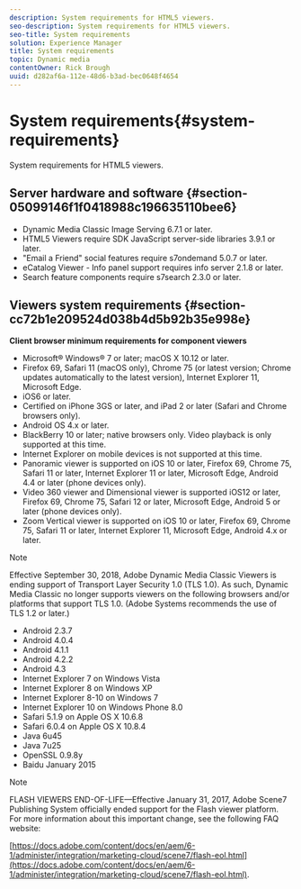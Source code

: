 ```yaml
---
description: System requirements for HTML5 viewers.
seo-description: System requirements for HTML5 viewers.
seo-title: System requirements
solution: Experience Manager
title: System requirements
topic: Dynamic media
contentOwner: Rick Brough
uuid: d282af6a-112e-48d6-b3ad-bec0648f4654
---
```


# System requirements{#system-requirements}

System requirements for HTML5 viewers.

<!-- Updated June 1, 2020 from https://wiki.corp.adobe.com/pages/viewpage.action?spaceKey=scene7qa&title=s7Viewers%2C+S7SDK%2C+S7OnDemand+Release+Notes - Contact is Sasha -->

## Server hardware and software {#section-05099146f1f0418988c196635110bee6}

* Dynamic Media Classic Image Serving 6.7.1 or later.
* HTML5 Viewers require SDK JavaScript server-side libraries 3.9.1 or later. 
* "Email a Friend" social features require s7ondemand 5.0.7 or later. 
* eCatalog Viewer - Info panel support requires info server 2.1.8 or later. 
* Search feature components require s7search 2.3.0 or later.

## Viewers system requirements {#section-cc72b1e209524d038b4d5b92b35e998e}

**Client browser minimum requirements for component viewers**

* Microsoft® Windows® 7 or later; macOS X 10.12 or later. 
* Firefox 69, Safari 11 (macOS only), Chrome 75 (or latest version; Chrome updates automatically to the latest version), Internet Explorer 11, Microsoft Edge. 
* iOS6 or later. 
* Certified on iPhone 3GS or later, and iPad 2 or later (Safari and Chrome browsers only). 
* Android OS 4.x or later. 
* BlackBerry 10 or later; native browsers only. Video playback is only supported at this time. 
* Internet Explorer on mobile devices is not supported at this time.
* Panoramic viewer is supported on iOS 10 or later, Firefox 69, Chrome 75, Safari 11 or later, Internet Explorer 11 or later, Microsoft Edge, Android 4.4 or later (phone devices only).
* Video 360 viewer and Dimensional viewer is supported iOS12 or later, Firefox 69, Chrome 75, Safari 12 or later, Microsoft Edge, Android 5 or later (phone devices only). 
* Zoom Vertical viewer is supported on iOS 10 or later, Firefox 69, Chrome 75, Safari 11 or later, Internet Explorer 11, Microsoft Edge, Android 4.x or later.

<!--<a id="section_1486A48CD38F42E3956E022A48207727"></a>-->

>[!NOTE]
>
>Effective September 30, 2018, Adobe Dynamic Media Classic Viewers is ending support of Transport Layer Security 1.0 (TLS 1.0). As such, Dynamic Media Classic no longer supports viewers on the following browsers and/or platforms that support TLS 1.0. (Adobe Systems recommends the use of TLS 1.2 or later.)

* Android 2.3.7 
* Android 4.0.4 
* Android 4.1.1 
* Android 4.2.2 
* Android 4.3 
* Internet Explorer 7 on Windows Vista 
* Internet Explorer 8 on Windows XP 
* Internet Explorer 8-10 on Windows 7 
* Internet Explorer 10 on Windows Phone 8.0 
* Safari 5.1.9 on Apple OS X 10.6.8 
* Safari 6.0.4 on Apple OS X 10.8.4 
* Java 6u45 
* Java 7u25 
* OpenSSL 0.9.8y 
* Baidu January 2015

<!--<a id="section_CF857D27B09D4B09999D79DA2628DDEE"></a>-->

>[!NOTE]
>
>FLASH VIEWERS END-OF-LIFE—Effective January 31, 2017, Adobe Scene7 Publishing System officially ended support for the Flash viewer platform. For more information about this important change, see the following FAQ website:

[https://docs.adobe.com/content/docs/en/aem/6-1/administer/integration/marketing-cloud/scene7/flash-eol.html](https://docs.adobe.com/content/docs/en/aem/6-1/administer/integration/marketing-cloud/scene7/flash-eol.html). 
